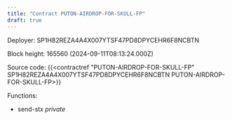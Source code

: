 ```yaml
---
title: "Contract PUTON-AIRDROP-FOR-SKULL-FP"
draft: true
---
```

Deployer: SP1H82REZA4A4X007YTSF47PD8DPYCEHR6F8NCBTN


 



Block height: 165560 (2024-09-11T08:13:24.000Z)

Source code: {{<contractref "PUTON-AIRDROP-FOR-SKULL-FP" SP1H82REZA4A4X007YTSF47PD8DPYCEHR6F8NCBTN PUTON-AIRDROP-FOR-SKULL-FP>}}

Functions:

* send-stx _private_
